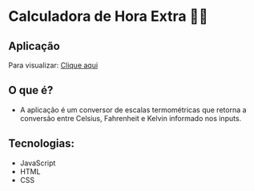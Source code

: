 # Calculadora de Hora Extra 📆💸

## Aplicação
 Para visualizar: <a target="_blank" rel="external" href="https://leandroncosta.github.io/temperature-converter//">Clique aqui</a> 

## O que é?
- A aplicação é um conversor de escalas termométricas que retorna a conversão entre Celsius, Fahrenheit e Kelvin informado nos inputs.

## Tecnologias:
- JavaScript 
- HTML
- CSS

